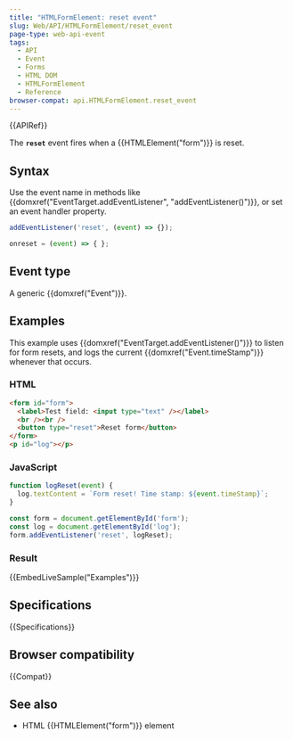 ```yaml
---
title: "HTMLFormElement: reset event"
slug: Web/API/HTMLFormElement/reset_event
page-type: web-api-event
tags:
  - API
  - Event
  - Forms
  - HTML DOM
  - HTMLFormElement
  - Reference
browser-compat: api.HTMLFormElement.reset_event
---
```


{{APIRef}}

The **`reset`** event fires when a {{HTMLElement("form")}} is reset.

## Syntax

Use the event name in methods like {{domxref("EventTarget.addEventListener", "addEventListener()")}}, or set an event handler property.

```js
addEventListener('reset', (event) => {});

onreset = (event) => { };
```

## Event type

A generic {{domxref("Event")}}.

## Examples

This example uses {{domxref("EventTarget.addEventListener()")}} to listen for form resets, and logs the current {{domxref("Event.timeStamp")}} whenever that occurs.

### HTML

```html
<form id="form">
  <label>Test field: <input type="text" /></label>
  <br /><br />
  <button type="reset">Reset form</button>
</form>
<p id="log"></p>
```

### JavaScript

```js
function logReset(event) {
  log.textContent = `Form reset! Time stamp: ${event.timeStamp}`;
}

const form = document.getElementById('form');
const log = document.getElementById('log');
form.addEventListener('reset', logReset);
```

### Result

{{EmbedLiveSample("Examples")}}

## Specifications

{{Specifications}}

## Browser compatibility

{{Compat}}

## See also

- HTML {{HTMLElement("form")}} element
